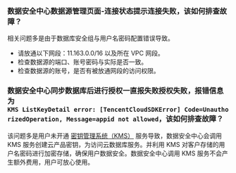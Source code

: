 ### 数据安全中心数据源管理页面-连接状态提示连接失败，该如何排查故障？
相关问题多是由于数据库安全组与用户名密码配置错误导致。
- 请放通以下网段：11.163.0.0/16 以及所在 VPC 网段。
- 检查数据源的端口、账号密码与实际是否一致。
- 检查数据源的账号，是否有被放通网段的访问权限。

### 数据安全中心同步数据库后进行授权一直报失败授权失败，报错信息为`KMS ListKeyDetail error: [TencentCloudSDKError] Code=UnauthorizedOperation, Message=appid not allowed`，该如何排查故障？
该问题多是用户未开通 [密钥管理系统（KMS）](https://cloud.tencent.com/document/product/573/34388) 服务导致，数据安全中心会调用 KMS 服务创建云产品密钥，为访问云数据库服务。并利用 KMS 对客户存储的用户名密码进行加密存储，确保用户数据安全。数据安全中心调用 KMS 服务不会产生额外费用，用户可放心使用。

